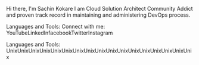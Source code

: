 Hi there, I'm Sachin Kokare
 I am Cloud Solution Architect Community Addict and proven track record in maintaining and administering DevOps process.



Languages and Tools:
Connect with me:
YouTubeLinkedInfacebookTwitterInstagram


Languages and Tools:
UnixUnixUnixUnixUnixUnixUnixUnixUnixUnixUnixUnixUnixUnixUnixUnixUnix


